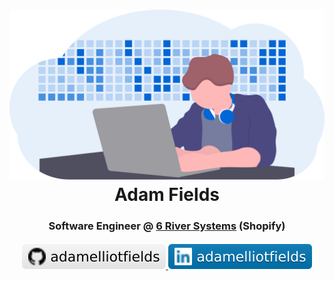 <!-- Illustration by Katerina Limpitsouni (https://undraw.co/license). -->
<h1 align="center">
  <img src="https://raw.githubusercontent.com/adamelliotfields/adamelliotfields/main/vendor/undraw/developer_activity.svg" alt="illustration of a programmer" width="854">
  <br />
  Adam Fields
</h1>

<!-- Subtitle goes here. -->
<h3 align="center">Software Engineer @ <a href="https://6river.com">6 River Systems</a> (Shopify)</h3>

<!-- Badges from Shields (CC0 license) (https://github.com/badges/shields). -->
<h4 align="center">
  <a href="https://github.com/adamelliotfields">
    <img src="https://raw.githubusercontent.com/adamelliotfields/adamelliotfields/main/vendor/shields/github.svg" alt="github badge" />
  </a>
  <a href="https://linkedin.com/in/adamelliotfields/">
    <img src="https://raw.githubusercontent.com/adamelliotfields/adamelliotfields/main/vendor/shields/linkedin.svg" alt="linkedin badge" />
  </a>
</h4>
